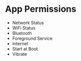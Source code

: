 # App Permissions
  - Network Status
  - WiFi Status
  - Bluetooth
  - Foreground Service
  - Internet
  - Start at Boot
  - Vibrate
 
